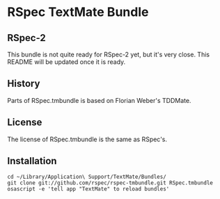 # RSpec TextMate Bundle

## RSpec-2

This bundle is not quite ready for RSpec-2 yet, but it's very close. This README
will be updated once it is ready.

## History
Parts of RSpec.tmbundle is based on Florian Weber's TDDMate.

## License
The license of RSpec.tmbundle is the same as RSpec's.

## Installation

    cd ~/Library/Application\ Support/TextMate/Bundles/
    git clone git://github.com/rspec/rspec-tmbundle.git RSpec.tmbundle
    osascript -e 'tell app "TextMate" to reload bundles'
